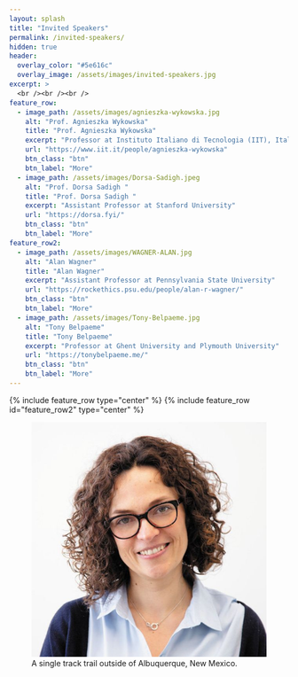 ```yaml
---
layout: splash
title: "Invited Speakers"
permalink: /invited-speakers/
hidden: true
header:
  overlay_color: "#5e616c"
  overlay_image: /assets/images/invited-speakers.jpg
excerpt: >
  <br /><br /><br />
feature_row:
  - image_path: /assets/images/agnieszka-wykowska.jpg
    alt: "Prof. Agnieszka Wykowska"
    title: "Prof. Agnieszka Wykowska"
    excerpt: "Professor at Instituto Italiano di Tecnologia (IIT), Italy"
    url: "https://www.iit.it/people/agnieszka-wykowska"
    btn_class: "btn"
    btn_label: "More"
  - image_path: /assets/images/Dorsa-Sadigh.jpeg
    alt: "Prof. Dorsa Sadigh "
    title: "Prof. Dorsa Sadigh "
    excerpt: "Assistant Professor at Stanford University"
    url: "https://dorsa.fyi/"
    btn_class: "btn"
    btn_label: "More"
feature_row2:
  - image_path: /assets/images/WAGNER-ALAN.jpg
    alt: "Alan Wagner"
    title: "Alan Wagner"
    excerpt: "Assistant Professor at Pennsylvania State University"
    url: "https://rockethics.psu.edu/people/alan-r-wagner/"
    btn_class: "btn"
    btn_label: "More"  
  - image_path: /assets/images/Tony-Belpaeme.jpg
    alt: "Tony Belpaeme"
    title: "Tony Belpaeme"
    excerpt: "Professor at Ghent University and Plymouth University"
    url: "https://tonybelpaeme.me/"
    btn_class: "btn"
    btn_label: "More"       
---
```


{% include feature_row type="center" %}
{% include feature_row id="feature_row2" type="center" %}

<figure>
    <img src="/assets/images/agnieszka-wykowska.jpg"
         alt="Albuquerque, New Mexico">
    <figcaption>A single track trail outside of Albuquerque, New Mexico.</figcaption>
</figure>
